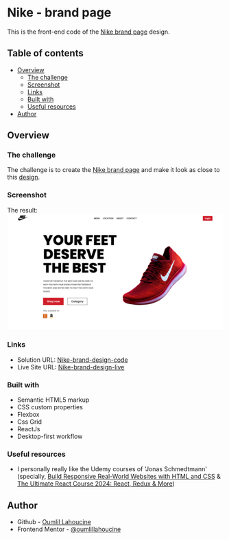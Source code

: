 # Nike - brand page

This is the front-end code of the [Nike brand page](https://www.figma.com/file/rephrU2FVgN8MFz6XhnP51/Learn-React-with-10-Projects?type=design&node-id=0-1&t=ExzjQLThD1EGWh8Q-0) design.

## Table of contents

- [Overview](#overview)
  - [The challenge](#the-challenge)
  - [Screenshot](#screenshot)
  - [Links](#links)
  - [Built with](#built-with)
  - [Useful resources](#useful-resources)
- [Author](#author)

## Overview

### The challenge

The challenge is to create the [Nike brand page](https://oumlillahoucine.github.io/nike-brand-page) and make it look as close to this [design](https://www.figma.com/file/rephrU2FVgN8MFz6XhnP51/Learn-React-with-10-Projects?type=design&node-id=0-1&t=ExzjQLThD1EGWh8Q-0).

### Screenshot

The result:
![](./images/desktop.png)

### Links

- Solution URL: [Nike-brand-design-code](https://github.com/OumlilLahoucine/nike-brand-page)
- Live Site URL: [Nike-brand-design-live](https://oumlillahoucine.github.io/nike-brand-page)

### Built with

- Semantic HTML5 markup
- CSS custom properties
- Flexbox
- Css Grid
- ReactJs
- Desktop-first workflow

### Useful resources

- I personally really like the Udemy courses of 'Jonas Schmedtmann' (specially, [Build Responsive Real-World Websites with HTML and CSS](https://www.udemy.com/course/design-and-develop-a-killer-website-with-html5-and-css3/) & [The Ultimate React Course 2024: React, Redux & More](https://www.udemy.com/course/the-ultimate-react-course/))

## Author

- Github - [Oumlil Lahoucine](https://github.com/oumlillahoucine)
- Frontend Mentor - [@oumlillahoucine](https://www.frontendmentor.io/profile/OumlilLahoucine)
